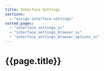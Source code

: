 ```yaml
---
title: Interface Settings
sections:
  - "assign-interface-settings"
sorted_pages:
  - "interface_settings_sc"
  - "interface_settings_browser_sc"
  - "interface_settings_browser_options_sc"
---
```

# {{page.title}}
